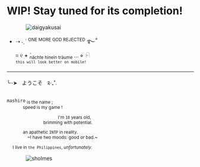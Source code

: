 # WIP! Stay tuned for its completion!
‎ ‎ ‎ ‎ ‎‎‎ ‎  ‎  ‎ ‎ ‎ ‎ ‎ ‎ ![daigyakusai](https://media.discordapp.net/attachments/1014820253852778587/1236597873877979136/17148983028832423819766278268318.gif?ex=66389704&is=66374584&hm=b259538e48344e4da28d9b24db7618394bf636f91b1b46d7b66481cbeeacf15f&)

- ⇢ ˗ˏˋ <sup>ONE MORE GOD REJECTED</sup> ࿐ྂ<br>
⌗ ୧ ׅ𖥔 ۫<sub>nächte hinein träume</sub> ... ⋄ 𓍯<br>
<sup>`this will look better on mobile!`</sup><br>
---
ׂ╰┈➤ ‎ ‎ ようこそ‎ ‎ ‎  ༉‧₊˚.<br>

`mashiro` <sub>is the name ;</sub> <br>
‎ ‎ ‎ ‎ ‎ ‎ ‎ ‎ ‎ ‎ ‎ ‎<sup>speed is my game !</sup><br>
‎ ‎ ‎ ‎ ‎ ‎ ‎ ‎ ‎ ‎ ‎ ‎ ‎ ‎ ‎ ‎ ‎ ‎ ‎ ‎ ‎ ‎ ‎ ‎‎ ‎  ‎ ‎ ‎ ‎ ‎ ‎ ‎ ‎ ‎ ‎ <sub>I'm `18` years old,</sub><br>
‎ ‎ ‎ ‎ ‎ ‎ ‎ ‎ ‎ ‎ ‎ ‎‎ ‎  ‎ ‎ ‎ ‎ ‎ ‎ ‎ ‎ ‎ ‎ ‎ ‎ <sup>brimming with potential.</sup><br>
‎ ‎ ‎ ‎ ‎ ‎ ‎ ‎ ‎ ‎ ‎ <sub>an apathetic `INTP` in reality.</sub><br>
‎ ‎ ‎ ‎ ‎ ‎ ‎ ‎ ‎ ‎ ‎ ‎ ‎ ‎ <sup>~I have two moods: good or bad.~</sup><br>
‎ ‎ ‎ ‎ <sub>I live in `the Philippines`, *unfortunately*.</sub><br>

‎ ‎ ‎ ‎‎‎ ‎ ‎  ‎  ‎ ‎ ‎ ‎ ‎ ‎ ![sholmes](https://media.discordapp.net/attachments/1014820253852778587/1236595840022347796/herlock-sholmes-ace-attorney1-ezgif.com-resize.gif?ex=6638951f&is=6637439f&hm=cd0bbacfa7f449340d1b0e4264bd407f6f7e2ad8a8d804636f960939e8fd28a8&)
